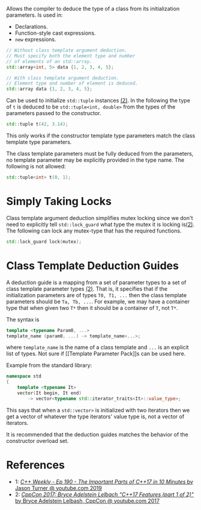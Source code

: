 Allows the compiler to deduce the type of a class from its initialization parameters.
Is used in:
- Declarations.
- Function-style cast expressions.
- `new` expressions.

```cpp
// Without class template argument deduction.
// Must specify both the element type and number
// of elements of an std::array.
std::array<int, 5> data {1, 2, 3, 4, 5};

// With class template argument deduction.
// Element type and number of element is deduced.
std::array data {1, 2, 3, 4, 5};
```

Can be used to initialize `std::tuple` instances [(2)](https://youtu.be/fI2xiUqqH3Q?t=1563).
In the following the type of `t` is deduced to be `std::tuple<int, double>` from the types of the parameters passed to the constructor.
```cpp
std::tuple t(42, 3.14);
```

This only works if the constructor template type parameters match the class template type parameters.

The class template parameters must be fully deduced from the parameters, no template parameter may be explicitly provided in the type name.
The following is not allowed:
```cpp
std::tuple<int> t(0, 1);
```


# Simply Taking Locks

Class template argument deduction simplifies mutex locking since we don't need to explicitly tell `std::lock_guard` what type the mutex it is locking is[(2)](https://youtu.be/fI2xiUqqH3Q?t=1612).
The following can lock any mutex-type that has the required functions.
```cpp
std::lock_guard lock(mutex);
```


# Class Template Deduction Guides

A deduction guide is a mapping from a set of parameter types to a set of class template parameter types [(2)](https://youtu.be/fI2xiUqqH3Q?t=1648).
That is, it specifies that if the initialization parameters are of types `T0, T1, ...` then the class template parameters should be `Ta, Tb, ...`.
For example, we may have a container type that when given two `T*` then it should be a container of `T`, not `T*`.

The syntax is
```cpp
template <typename Param0, ...>
template_name (param0, ...) -> template_name<...>;
```
where `template_name` is the name of a class template and `...` is an explicit list of types.
Not sure if [[Template Parameter Pack]]s can be used here.

Example from the standard library:
```cpp
namespace std
{
	template <typename It>
	vector(It begin, It end)
		-> vector<typename std::iterator_traits<It>::value_type>;
```
This says that when a `std::vector>` is initialized with two iterators then we get a vector of whatever the type iterators' value type is, not a vector of iterators.

It is recommended that the deduction guides matches the behavior of the constructor overload set.


# References

- 1: [_C++ Weekly - Ep 190 - The Important Parts of C++17 in 10 Minutes_ by Jason Turner @ youtube.com 2019](https://www.youtube.com/watch?v=QpFjOlzg1r4)
- 2: [_CppCon 2017: Bryce Adelstein Lelbach “C++17 Features (part 1 of 2)”_ by Bryce Adelstein Lelbash, CppCon @ youtube.com 2017](https://youtu.be/fI2xiUqqH3Q)

